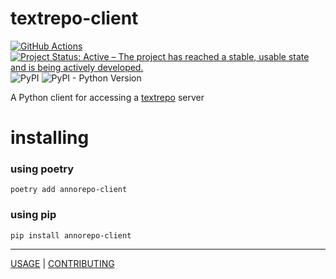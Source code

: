 # textrepo-client

[![GitHub Actions](https://github.com/knaw-huc/textrepo-client-python/workflows/tests/badge.svg)](https://github.com/knaw-huc/textrepo-client-python/actions)
[![Project Status: Active – The project has reached a stable, usable state and is being actively developed.](https://www.repostatus.org/badges/latest/active.svg)](https://www.repostatus.org/#active)
![PyPI](https://img.shields.io/pypi/v/textrepo-client)
![PyPI - Python Version](https://img.shields.io/pypi/pyversions/textrepo-client)

A Python client for accessing a [textrepo](https://github.com/knaw-huc/textrepo) server

# installing

### using poetry

```commandline
poetry add annorepo-client
```

### using pip

```commandline
pip install annorepo-client
```

----

[USAGE](USAGE.md) |
[CONTRIBUTING](CONTRIBUTING.md)